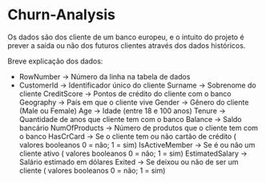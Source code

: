 # Churn-Analysis

Os dados são dos cliente de um banco europeu, e o intuito do projeto é prever a saída ou não dos futuros clientes através dos dados históricos.

Breve explicação dos dados:

- RowNumber -> Número da linha na tabela de dados
- CustomerId -> Identificador único do cliente
Surname -> Sobrenome do cliente
CreditScore -> Pontos de crédito do cliente com o banco
Geography -> País em que o cliente vive
Gender -> Gênero do cliente (Male ou Female)
Age -> Idade (entre 18 e 100 anos)
Tenure -> Quantidade de anos que cliente tem com o banco
Balance -> Saldo bancário
NumOfProducts -> Número de produtos que o cliente tem com o banco
HasCrCard -> Se o cliente tem ou não cartão de crédito ( valores booleanos 0 = não; 1 = sim)
IsActiveMember -> Se é ou não um cliente ativo ( valores booleanos 0 = não; 1 = sim)
EstimatedSalary -> Salário estimado em dólares
Exited -> Se deixou ou não de ser um cliente ( valores booleanos 0 = não; 1 = sim)
